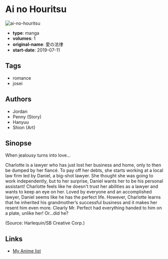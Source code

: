# Ai no Houritsu

![ai-no-houritsu](https://cdn.myanimelist.net/images/manga/2/247187.jpg)

-   **type**: manga
-   **volumes**: 1
-   **original-name**: 愛の法律
-   **start-date**: 2019-07-11

## Tags

-   romance
-   josei

## Authors

-   Jordan
-   Penny (Story)
-   Hanyuu
-   Shion (Art)

## Sinopse

When jealousy turns into love...

Charlotte is a lawyer who has just lost her business and home, only to then be dumped by her fiancé. To pay off her debts, she starts working at a local law firm led by Daniel, a big-shot lawyer. She thought she was going to work independently, but to her surprise, Daniel wants her to be his personal assistant! Charlotte feels like he doesn't trust her abilities as a lawyer and wants to keep an eye on her. Loved by everyone and an accomplished lawyer, Daniel seems like he has the perfect life. However, Charlotte learns that he inherited his grandmother’s successful business and it makes her resent him even more. Clearly Mr. Perfect had everything handed to him on a plate, unlike her! Or...did he?

(Source: Harlequin/SB Creative Corp.)

## Links

-   [My Anime list](https://myanimelist.net/manga/126892/Ai_no_Houritsu)
